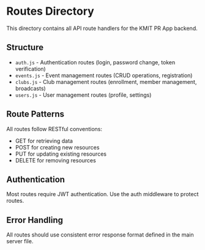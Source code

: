 # Routes Directory

This directory contains all API route handlers for the KMIT PR App backend.

## Structure

- `auth.js` - Authentication routes (login, password change, token verification)
- `events.js` - Event management routes (CRUD operations, registration)
- `clubs.js` - Club management routes (enrollment, member management, broadcasts)
- `users.js` - User management routes (profile, settings)

## Route Patterns

All routes follow RESTful conventions:
- GET for retrieving data
- POST for creating new resources
- PUT for updating existing resources
- DELETE for removing resources

## Authentication

Most routes require JWT authentication. Use the auth middleware to protect routes.

## Error Handling

All routes should use consistent error response format defined in the main server file.